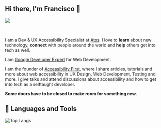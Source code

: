 ## Hi there, I'm Francisco 👋

<a href="https://linkedin.com/in/franciscobentoo"><img src="https://commons.wikimedia.org/wiki/File:LinkedIn_logo_initials.png" /></a>&nbsp;
  
<br />

I am a Dev & UX Accessibility Specialist at <a href="https://atos.net/en/">Atos</a>. I love to **learn** about new technology, **connect** with people around the world and **help** others get into tech as well.

I am <a href="https://developers.google.com/community/experts">Google Developer Expert</a> for Web Development.

I am the founder of <a href="https://accessibilityfirst.at/">Accessibility First</a>, where I share articles, tutorials and more about web accessibility in UX Design, Web Development, Testing and more. I give talks and attend discussions about accessibility and how to get into tech as a selftaught developer.

**Some doors have to be closed to make room for something new.**
  
## 💼 Languages and Tools

![Top Langs](https://github-readme-stats.vercel.app/api/top-langs/?username=FranciscoBentoGit&langs_count=10&size_weight=0&count_weight=1)
